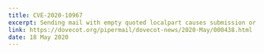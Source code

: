 ```yaml
---
title: CVE-2020-10967
excerpt: Sending mail with empty quoted localpart causes submission or lmtp component to crash.
link: https://dovecot.org/pipermail/dovecot-news/2020-May/000438.html
date: 18 May 2020
---
```


